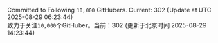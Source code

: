 Committed to Following `10,000` GitHubers. Current: <!-- FOLLOWING_COUNT -->302<!-- FOLLOWING_COUNT --> (Update at UTC <!-- LAST_UPDATED -->2025-08-29 06:23:44<!-- LAST_UPDATED -->)<br>
致力于关注`10,000`个GitHuber。当前：<!-- FOLLOWING_COUNT -->302<!-- FOLLOWING_COUNT --> (更新于北京时间 <!-- LAST_UPDATED_CST -->2025-08-29 14:23:44<!-- LAST_UPDATED_CST -->)
